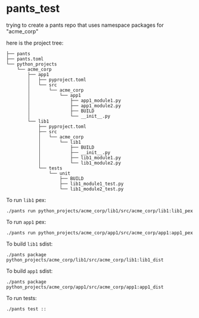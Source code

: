 # pants_test

trying to create a pants repo that uses namespace packages for "acme_corp"

here is the project tree:

```
├── pants
├── pants.toml
└── python_projects
    └── acme_corp
        ├── app1
        │   ├── pyproject.toml
        │   └── src
        │       └── acme_corp
        │           └── app1
        │               ├── app1_module1.py
        │               ├── app1_module2.py
        │               ├── BUILD
        │               └── __init__.py
        └── lib1
            ├── pyproject.toml
            ├── src
            │   └── acme_corp
            │       └── lib1
            │           ├── BUILD
            │           ├── __init__.py
            │           ├── lib1_module1.py
            │           └── lib1_module2.py
            └── tests
                └── unit
                    ├── BUILD
                    ├── lib1_module1_test.py
                    └── lib1_module2_test.py
```

To run `lib1` pex:
```
./pants run python_projects/acme_corp/lib1/src/acme_corp/lib1:lib1_pex
```

To run `app1` pex:
```
./pants run python_projects/acme_corp/app1/src/acme_corp/app1:app1_pex
```

To build `lib1` sdist:
```
./pants package python_projects/acme_corp/lib1/src/acme_corp/lib1:lib1_dist
```

To build `app1` sdist:
```
./pants package python_projects/acme_corp/app1/src/acme_corp/app1:app1_dist
```

To run tests:
```
./pants test ::
```